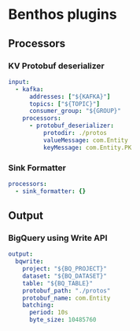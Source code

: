 # Benthos plugins

## Processors

### KV Protobuf deserializer

```yaml
input:
  - kafka:
      addresses: ["${KAFKA}"]
      topics: ["${TOPIC}"]
      consumer_group: "${GROUP}"
    processors:
      - protobuf_deserializer:
          protodir: ./protos
          valueMessage: com.Entity
          keyMessage: com.Entity.PK
```

### Sink Formatter

```yaml
processors:
  - sink_formatter: {}
```

## Output

### BigQuery using Write API

```yaml
output:
  bqwrite:
    project: "${BQ_PROJECT}"
    dataset: "${BQ_DATASET}"
    table: "${BQ_TABLE}"
    protobuf_path: "./protos"
    protobuf_name: com.Entity
    batching:
      period: 10s
      byte_size: 10485760
```
